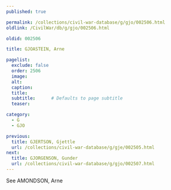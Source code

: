 ```yaml
---
published: true

permalink: /collections/civil-war-database/g/gjo/002506.html
oldlink: /CivilWar/db/g/gjo/002506.html

oldid: 002506

title: GJOASTEIN, Arne

pagelist:
  exclude: false
  order: 2506
  image: 
  alt:
  caption:
  title:
  subtitle:      # Defaults to page subtitle
  teaser:

category: 
  - G 
  - GJO

previous:
  title: GJERTSON, Gjettle
  url: /collections/civil-war-database/g/gje/002505.html  
next:
  title: GJORGENSON, Gunder
  url: /collections/civil-war-database/g/gjo/002507.html   
---
```

See AMONDSON, Arne